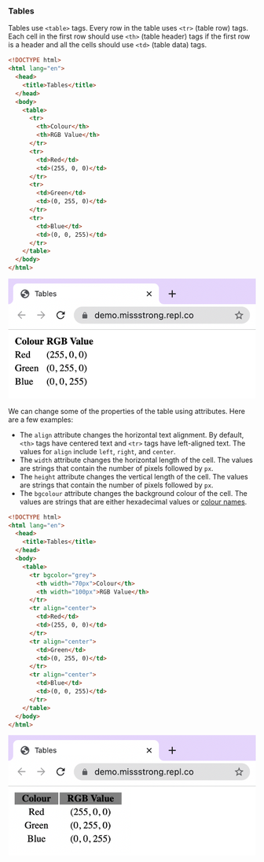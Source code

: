 ### Tables

Tables use `<table>` tags. Every row in the table uses `<tr>` (table row) tags. Each cell in the first row should use `<th>` (table header) tags if the first row is a header and all the cells should use `<td>` (table data) tags.

```html
<!DOCTYPE html>
<html lang="en">
  <head>
    <title>Tables</title>
  </head>
  <body>
    <table>
      <tr>
        <th>Colour</th>
        <th>RGB Value</th> 
      </tr>
      <tr>
        <td>Red</td>
        <td>(255, 0, 0)</td>
      </tr>
      <tr>
        <td>Green</td> 
        <td>(0, 255, 0)</td> 
      </tr>
      <tr>
        <td>Blue</td> 
        <td>(0, 0, 255)</td>
      </tr>
    </table>
  </body>
</html>
```

![](../../Images/HTML_Table_1.png)

We can change some of the properties of the table using attributes. Here are a few examples:
* The `align` attribute changes the horizontal text alignment. By default, `<th>` tags have centered text and `<tr>` tags have left-aligned text. The values for `align` include `left`, `right`, and `center`.
* The `width` attribute changes the horizontal length of the cell. The values are strings that contain the number of pixels followed by `px`.
* The `height` attribute changes the vertical length of the cell. The values are strings that contain the number of pixels followed by `px`.
* The `bgcolour` attribute changes the background colour of the cell. The values are strings that are either hexadecimal values or [colour names](https://www.w3schools.com/colors/colors_names.asp).
  
```html
<!DOCTYPE html>
<html lang="en">
  <head>
    <title>Tables</title>
  </head>
  <body>
    <table>
      <tr bgcolor="grey">
        <th width="70px">Colour</th>
        <th width="100px">RGB Value</th> 
      </tr>
      <tr align="center">
        <td>Red</td>
        <td>(255, 0, 0)</td>
      </tr>
      <tr align="center">
        <td>Green</td> 
        <td>(0, 255, 0)</td> 
      </tr>
      <tr align="center">
        <td>Blue</td> 
        <td>(0, 0, 255)</td>
      </tr>
    </table>
  </body>
</html>
```

![](../../Images/HTML_Table_2.png)
